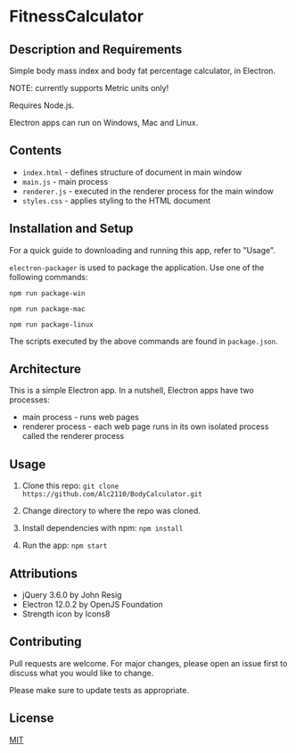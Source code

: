 # FitnessCalculator

## Description and Requirements
Simple body mass index and body fat percentage calculator, in Electron.

NOTE: currently supports Metric units only!

Requires Node.js.

Electron apps can run on Windows, Mac and Linux.

## Contents
* `index.html` - defines structure of document in main window
* `main.js` - main process
* `renderer.js` - executed in the renderer process for the main window
* `styles.css` - applies styling to the HTML document

## Installation and Setup
For a quick guide to downloading and running this app, refer to "Usage".

`electron-packager` is used to package the application. Use one of the following commands:
```
npm run package-win

npm run package-mac

npm run package-linux
```

The scripts executed by the above commands are found in `package.json`.

## Architecture
This is a simple Electron app. In a nutshell, Electron apps have two processes:
* main process - runs web pages
* renderer process - each web page runs in its own isolated process called the renderer process

## Usage
1. Clone this repo:
`git clone https://github.com/Alc2110/BodyCalculator.git`

2. Change directory to where the repo was cloned.

3. Install dependencies with npm: `npm install`

4. Run the app: `npm start`

## Attributions
* jQuery 3.6.0 by John Resig
* Electron 12.0.2 by OpenJS Foundation
* Strength icon by Icons8

## Contributing
Pull requests are welcome. For major changes, please open an issue first to discuss what you would like to change.

Please make sure to update tests as appropriate.

## License
[MIT](https://choosealicense.com/licenses/mit/)
